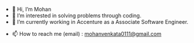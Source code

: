 - 👋 Hi, I’m Mohan
- 👀 I’m interested in solving problems through coding.
- 🌱 I’m currently working in Accenture as a Associate Software Engineer.
<!-- - 💞️ I’m looking to collaborate on mini projects which is allowing me to keep all I have got. -->
- 📫 How to reach me (email) : mohanvenkata0111@gmail.com
